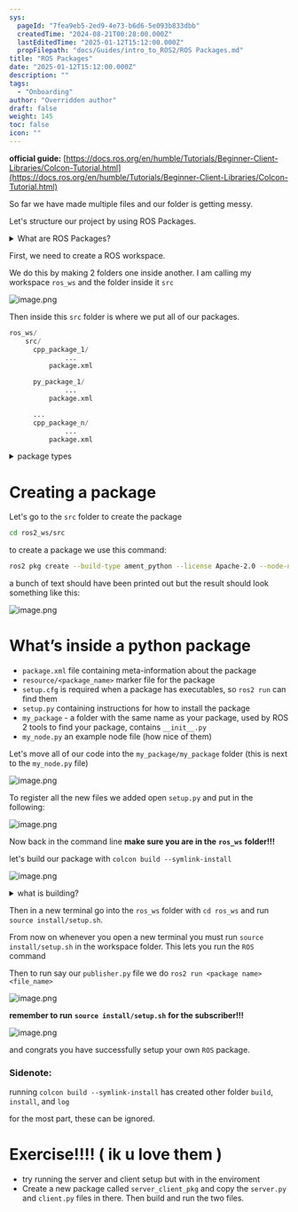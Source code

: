 ```yaml
---
sys:
  pageId: "7fea9eb5-2ed9-4e73-b6d6-5e093b833dbb"
  createdTime: "2024-08-21T00:28:00.000Z"
  lastEditedTime: "2025-01-12T15:12:00.000Z"
  propFilepath: "docs/Guides/intro_to_ROS2/ROS Packages.md"
title: "ROS Packages"
date: "2025-01-12T15:12:00.000Z"
description: ""
tags:
  - "Onboarding"
author: "Overridden author"
draft: false
weight: 145
toc: false
icon: ""
---
```


**official guide:** [https://docs.ros.org/en/humble/Tutorials/Beginner-Client-Libraries/Colcon-Tutorial.html](https://docs.ros.org/en/humble/Tutorials/Beginner-Client-Libraries/Colcon-Tutorial.html)

So far we have made multiple files and our folder is getting messy.

Let's structure our project by using ROS Packages.

<details>

<summary>What are ROS Packages?</summary>

ROS Packages are, as the name implies, packages of code that are highly sharable between ROS developers.

They consist of a folder, `package.xml` file, and source code

```python
      cpp_package_1/
		      ... imagine much code files here ..
          package.xml
```

</details>

First, we need to create a ROS workspace.

We do this by making 2 folders one inside another. I am calling my workspace `ros_ws` and the folder inside it `src`

![image.png](https://prod-files-secure.s3.us-west-2.amazonaws.com/d518164a-d88e-44d1-a4ee-3adb3bd8bce0/70706947-fd18-4537-a67b-e12946812d31/image.png?X-Amz-Algorithm=AWS4-HMAC-SHA256&X-Amz-Content-Sha256=UNSIGNED-PAYLOAD&X-Amz-Credential=ASIAZI2LB466XCFZYEZA%2F20250407%2Fus-west-2%2Fs3%2Faws4_request&X-Amz-Date=20250407T041044Z&X-Amz-Expires=3600&X-Amz-Security-Token=IQoJb3JpZ2luX2VjENz%2F%2F%2F%2F%2F%2F%2F%2F%2F%2FwEaCXVzLXdlc3QtMiJGMEQCIF%2F7OBVBGZyYMzjrxEh8eRgNLGMrK9CsVCHEnqubPClDAiA4Sm8VSQBriSQFJnHlxPVRk5cJhVl0iYp9KJz8ML32byr%2FAwhVEAAaDDYzNzQyMzE4MzgwNSIM3rSAxRkD1AocnC%2FWKtwDVo6u73qhclfpRtPbGKQtTom%2FK%2Bbr8Sjp%2FsTpr9VL14jsMLPQyQ5mJiO7H2TxFspu9%2Bc3u3QKyrKOULC7TiX%2Br6Kyve1NrnFq2kfl7gHuKd%2FowhDAQtNDJoWY1oexbY3z09fQAsQPnKz1XA5labrLLiCRbtLpG74PlmGLxdGLrk5AE2gAVatah%2BenrnU5UaueFVOsgApCJvGkvqRMiBxwTS957wQzYf0GzKTqQyFUJBFY09Ef%2Bs%2FsEq191B3p%2BfByN3%2FlraIuoOn0%2BN2xJgDW30BjdXIdXULMSgPDXhJSPz4hmvD1ZUqZkimY%2F9ikt1EZZCEMmW%2BKnH6f9ezJ8%2BkahHnvlUFs7WIoOPDX8U94yZhpEMIi5JsspAn2eaEvnwBJtfTp2pdF745vVcSDmIwk3vmMebyttsxIsGhSCBRYgAsXbBjBzH0%2F87CmgMpoxaV3P%2FlJqjrwP1uvFuQZYavC3D3AI5YV0vshZD7rL2G%2BPDNseLvRI5450CnBTcT0qV%2FbRX6hoi9ivZMSDQuVNpLvOs5sYMjuROMKv81yzMPUFDb%2Fl6EGyfbyd3OL%2FEJoXqVIkpbLSbVgallOt%2FNuHFgwb2hxC33S9DNGGF6O%2F5%2FmFXrpTQj%2BW%2BahpVdajvkwvJ%2FNvwY6pgFAq2lvnOXTYreI6YaY%2F%2B8aq6uXyAJyVQdWrJ6%2FN6faHaDfrIjY8h5SMJ1Zq0KyNvnC0nI3e29N8wbx8lTtZ3%2FZoUMxQ1HZbr%2FF7iUeLASYBNhQq3jq4xJNiL8F%2FNAd%2FnTgpIpJCLiH2JTLvMZHHatLtcSw4YnFOmxmFC2rdEaWHuyAqd50wmOKCdupJffHp3NNOZi8rAEYykNpwoiFfeBtEZJMEeEy&X-Amz-Signature=e476cbd52d1cf56cad61ca92153133f981e44a85685730d61b32f3da1f923086&X-Amz-SignedHeaders=host&x-id=GetObject)

Then inside this `src` folder is where we put all of our packages.

```python
ros_ws/
    src/
      cpp_package_1/
		      ...
          package.xml

      py_package_1/
		      ...
          package.xml

      ...
      cpp_package_n/
		      ...
          package.xml

```

<details>

<summary>package types</summary>

packages can be either `C++` or python.

the intern file structure is different for each but for this guide we will stick to creating python packages

</details>

# Creating a package

Let's go to the `src` folder to create the package

```bash
cd ros2_ws/src
```

to create a package we use this command:

```bash
ros2 pkg create --build-type ament_python --license Apache-2.0 --node-name my_node my_package
```

a bunch of text should have been printed out but the result should look something like this:

![image.png](https://prod-files-secure.s3.us-west-2.amazonaws.com/d518164a-d88e-44d1-a4ee-3adb3bd8bce0/e6cf1e3f-8512-4a3e-b131-079f800bf3e8/image.png?X-Amz-Algorithm=AWS4-HMAC-SHA256&X-Amz-Content-Sha256=UNSIGNED-PAYLOAD&X-Amz-Credential=ASIAZI2LB466XCFZYEZA%2F20250407%2Fus-west-2%2Fs3%2Faws4_request&X-Amz-Date=20250407T041044Z&X-Amz-Expires=3600&X-Amz-Security-Token=IQoJb3JpZ2luX2VjENz%2F%2F%2F%2F%2F%2F%2F%2F%2F%2FwEaCXVzLXdlc3QtMiJGMEQCIF%2F7OBVBGZyYMzjrxEh8eRgNLGMrK9CsVCHEnqubPClDAiA4Sm8VSQBriSQFJnHlxPVRk5cJhVl0iYp9KJz8ML32byr%2FAwhVEAAaDDYzNzQyMzE4MzgwNSIM3rSAxRkD1AocnC%2FWKtwDVo6u73qhclfpRtPbGKQtTom%2FK%2Bbr8Sjp%2FsTpr9VL14jsMLPQyQ5mJiO7H2TxFspu9%2Bc3u3QKyrKOULC7TiX%2Br6Kyve1NrnFq2kfl7gHuKd%2FowhDAQtNDJoWY1oexbY3z09fQAsQPnKz1XA5labrLLiCRbtLpG74PlmGLxdGLrk5AE2gAVatah%2BenrnU5UaueFVOsgApCJvGkvqRMiBxwTS957wQzYf0GzKTqQyFUJBFY09Ef%2Bs%2FsEq191B3p%2BfByN3%2FlraIuoOn0%2BN2xJgDW30BjdXIdXULMSgPDXhJSPz4hmvD1ZUqZkimY%2F9ikt1EZZCEMmW%2BKnH6f9ezJ8%2BkahHnvlUFs7WIoOPDX8U94yZhpEMIi5JsspAn2eaEvnwBJtfTp2pdF745vVcSDmIwk3vmMebyttsxIsGhSCBRYgAsXbBjBzH0%2F87CmgMpoxaV3P%2FlJqjrwP1uvFuQZYavC3D3AI5YV0vshZD7rL2G%2BPDNseLvRI5450CnBTcT0qV%2FbRX6hoi9ivZMSDQuVNpLvOs5sYMjuROMKv81yzMPUFDb%2Fl6EGyfbyd3OL%2FEJoXqVIkpbLSbVgallOt%2FNuHFgwb2hxC33S9DNGGF6O%2F5%2FmFXrpTQj%2BW%2BahpVdajvkwvJ%2FNvwY6pgFAq2lvnOXTYreI6YaY%2F%2B8aq6uXyAJyVQdWrJ6%2FN6faHaDfrIjY8h5SMJ1Zq0KyNvnC0nI3e29N8wbx8lTtZ3%2FZoUMxQ1HZbr%2FF7iUeLASYBNhQq3jq4xJNiL8F%2FNAd%2FnTgpIpJCLiH2JTLvMZHHatLtcSw4YnFOmxmFC2rdEaWHuyAqd50wmOKCdupJffHp3NNOZi8rAEYykNpwoiFfeBtEZJMEeEy&X-Amz-Signature=7bd8c9a1c0a3d1cf7e2fb77260a0ba5a234404f5fd0c1cf6ff7efb83a212abd8&X-Amz-SignedHeaders=host&x-id=GetObject)

# What’s inside a python package

- `package.xml` file containing meta-information about the package
- `resource/<package_name>` marker file for the package
- `setup.cfg` is required when a package has executables, so `ros2 run` can find them
- `setup.py` containing instructions for how to install the package
- `my_package` - a folder with the same name as your package, used by ROS 2 tools to find your package, contains `__init__.py`
- `my_node.py` an example node file (how nice of them)

Let's move all of our code into the `my_package/my_package` folder (this is next to the `my_node.py` file)

![image.png](https://prod-files-secure.s3.us-west-2.amazonaws.com/d518164a-d88e-44d1-a4ee-3adb3bd8bce0/9ce58f11-0da9-4d3e-b86d-506a9685d378/image.png?X-Amz-Algorithm=AWS4-HMAC-SHA256&X-Amz-Content-Sha256=UNSIGNED-PAYLOAD&X-Amz-Credential=ASIAZI2LB466XCFZYEZA%2F20250407%2Fus-west-2%2Fs3%2Faws4_request&X-Amz-Date=20250407T041044Z&X-Amz-Expires=3600&X-Amz-Security-Token=IQoJb3JpZ2luX2VjENz%2F%2F%2F%2F%2F%2F%2F%2F%2F%2FwEaCXVzLXdlc3QtMiJGMEQCIF%2F7OBVBGZyYMzjrxEh8eRgNLGMrK9CsVCHEnqubPClDAiA4Sm8VSQBriSQFJnHlxPVRk5cJhVl0iYp9KJz8ML32byr%2FAwhVEAAaDDYzNzQyMzE4MzgwNSIM3rSAxRkD1AocnC%2FWKtwDVo6u73qhclfpRtPbGKQtTom%2FK%2Bbr8Sjp%2FsTpr9VL14jsMLPQyQ5mJiO7H2TxFspu9%2Bc3u3QKyrKOULC7TiX%2Br6Kyve1NrnFq2kfl7gHuKd%2FowhDAQtNDJoWY1oexbY3z09fQAsQPnKz1XA5labrLLiCRbtLpG74PlmGLxdGLrk5AE2gAVatah%2BenrnU5UaueFVOsgApCJvGkvqRMiBxwTS957wQzYf0GzKTqQyFUJBFY09Ef%2Bs%2FsEq191B3p%2BfByN3%2FlraIuoOn0%2BN2xJgDW30BjdXIdXULMSgPDXhJSPz4hmvD1ZUqZkimY%2F9ikt1EZZCEMmW%2BKnH6f9ezJ8%2BkahHnvlUFs7WIoOPDX8U94yZhpEMIi5JsspAn2eaEvnwBJtfTp2pdF745vVcSDmIwk3vmMebyttsxIsGhSCBRYgAsXbBjBzH0%2F87CmgMpoxaV3P%2FlJqjrwP1uvFuQZYavC3D3AI5YV0vshZD7rL2G%2BPDNseLvRI5450CnBTcT0qV%2FbRX6hoi9ivZMSDQuVNpLvOs5sYMjuROMKv81yzMPUFDb%2Fl6EGyfbyd3OL%2FEJoXqVIkpbLSbVgallOt%2FNuHFgwb2hxC33S9DNGGF6O%2F5%2FmFXrpTQj%2BW%2BahpVdajvkwvJ%2FNvwY6pgFAq2lvnOXTYreI6YaY%2F%2B8aq6uXyAJyVQdWrJ6%2FN6faHaDfrIjY8h5SMJ1Zq0KyNvnC0nI3e29N8wbx8lTtZ3%2FZoUMxQ1HZbr%2FF7iUeLASYBNhQq3jq4xJNiL8F%2FNAd%2FnTgpIpJCLiH2JTLvMZHHatLtcSw4YnFOmxmFC2rdEaWHuyAqd50wmOKCdupJffHp3NNOZi8rAEYykNpwoiFfeBtEZJMEeEy&X-Amz-Signature=dcef3fc5ae22c7932512992714d301133c78f9d0430da7b7048ad9ecd7a438d7&X-Amz-SignedHeaders=host&x-id=GetObject)

To register all the new files we added open `setup.py` and put in the following:

![image.png](https://prod-files-secure.s3.us-west-2.amazonaws.com/d518164a-d88e-44d1-a4ee-3adb3bd8bce0/1cd7c262-4cae-4496-9d75-c178537d24a2/image.png?X-Amz-Algorithm=AWS4-HMAC-SHA256&X-Amz-Content-Sha256=UNSIGNED-PAYLOAD&X-Amz-Credential=ASIAZI2LB466XCFZYEZA%2F20250407%2Fus-west-2%2Fs3%2Faws4_request&X-Amz-Date=20250407T041044Z&X-Amz-Expires=3600&X-Amz-Security-Token=IQoJb3JpZ2luX2VjENz%2F%2F%2F%2F%2F%2F%2F%2F%2F%2FwEaCXVzLXdlc3QtMiJGMEQCIF%2F7OBVBGZyYMzjrxEh8eRgNLGMrK9CsVCHEnqubPClDAiA4Sm8VSQBriSQFJnHlxPVRk5cJhVl0iYp9KJz8ML32byr%2FAwhVEAAaDDYzNzQyMzE4MzgwNSIM3rSAxRkD1AocnC%2FWKtwDVo6u73qhclfpRtPbGKQtTom%2FK%2Bbr8Sjp%2FsTpr9VL14jsMLPQyQ5mJiO7H2TxFspu9%2Bc3u3QKyrKOULC7TiX%2Br6Kyve1NrnFq2kfl7gHuKd%2FowhDAQtNDJoWY1oexbY3z09fQAsQPnKz1XA5labrLLiCRbtLpG74PlmGLxdGLrk5AE2gAVatah%2BenrnU5UaueFVOsgApCJvGkvqRMiBxwTS957wQzYf0GzKTqQyFUJBFY09Ef%2Bs%2FsEq191B3p%2BfByN3%2FlraIuoOn0%2BN2xJgDW30BjdXIdXULMSgPDXhJSPz4hmvD1ZUqZkimY%2F9ikt1EZZCEMmW%2BKnH6f9ezJ8%2BkahHnvlUFs7WIoOPDX8U94yZhpEMIi5JsspAn2eaEvnwBJtfTp2pdF745vVcSDmIwk3vmMebyttsxIsGhSCBRYgAsXbBjBzH0%2F87CmgMpoxaV3P%2FlJqjrwP1uvFuQZYavC3D3AI5YV0vshZD7rL2G%2BPDNseLvRI5450CnBTcT0qV%2FbRX6hoi9ivZMSDQuVNpLvOs5sYMjuROMKv81yzMPUFDb%2Fl6EGyfbyd3OL%2FEJoXqVIkpbLSbVgallOt%2FNuHFgwb2hxC33S9DNGGF6O%2F5%2FmFXrpTQj%2BW%2BahpVdajvkwvJ%2FNvwY6pgFAq2lvnOXTYreI6YaY%2F%2B8aq6uXyAJyVQdWrJ6%2FN6faHaDfrIjY8h5SMJ1Zq0KyNvnC0nI3e29N8wbx8lTtZ3%2FZoUMxQ1HZbr%2FF7iUeLASYBNhQq3jq4xJNiL8F%2FNAd%2FnTgpIpJCLiH2JTLvMZHHatLtcSw4YnFOmxmFC2rdEaWHuyAqd50wmOKCdupJffHp3NNOZi8rAEYykNpwoiFfeBtEZJMEeEy&X-Amz-Signature=43c8122c94fe146e800d8860337f06771779c16038ca398124e53dca665fea10&X-Amz-SignedHeaders=host&x-id=GetObject)

Now back in the command line **make sure you are in the** **`ros_ws`** **folder!!!**

let's build our package with `colcon build --symlink-install`

![image.png](https://prod-files-secure.s3.us-west-2.amazonaws.com/d518164a-d88e-44d1-a4ee-3adb3bd8bce0/2f2a0d27-b173-48fd-b189-5f5c0ce65619/image.png?X-Amz-Algorithm=AWS4-HMAC-SHA256&X-Amz-Content-Sha256=UNSIGNED-PAYLOAD&X-Amz-Credential=ASIAZI2LB466XCFZYEZA%2F20250407%2Fus-west-2%2Fs3%2Faws4_request&X-Amz-Date=20250407T041044Z&X-Amz-Expires=3600&X-Amz-Security-Token=IQoJb3JpZ2luX2VjENz%2F%2F%2F%2F%2F%2F%2F%2F%2F%2FwEaCXVzLXdlc3QtMiJGMEQCIF%2F7OBVBGZyYMzjrxEh8eRgNLGMrK9CsVCHEnqubPClDAiA4Sm8VSQBriSQFJnHlxPVRk5cJhVl0iYp9KJz8ML32byr%2FAwhVEAAaDDYzNzQyMzE4MzgwNSIM3rSAxRkD1AocnC%2FWKtwDVo6u73qhclfpRtPbGKQtTom%2FK%2Bbr8Sjp%2FsTpr9VL14jsMLPQyQ5mJiO7H2TxFspu9%2Bc3u3QKyrKOULC7TiX%2Br6Kyve1NrnFq2kfl7gHuKd%2FowhDAQtNDJoWY1oexbY3z09fQAsQPnKz1XA5labrLLiCRbtLpG74PlmGLxdGLrk5AE2gAVatah%2BenrnU5UaueFVOsgApCJvGkvqRMiBxwTS957wQzYf0GzKTqQyFUJBFY09Ef%2Bs%2FsEq191B3p%2BfByN3%2FlraIuoOn0%2BN2xJgDW30BjdXIdXULMSgPDXhJSPz4hmvD1ZUqZkimY%2F9ikt1EZZCEMmW%2BKnH6f9ezJ8%2BkahHnvlUFs7WIoOPDX8U94yZhpEMIi5JsspAn2eaEvnwBJtfTp2pdF745vVcSDmIwk3vmMebyttsxIsGhSCBRYgAsXbBjBzH0%2F87CmgMpoxaV3P%2FlJqjrwP1uvFuQZYavC3D3AI5YV0vshZD7rL2G%2BPDNseLvRI5450CnBTcT0qV%2FbRX6hoi9ivZMSDQuVNpLvOs5sYMjuROMKv81yzMPUFDb%2Fl6EGyfbyd3OL%2FEJoXqVIkpbLSbVgallOt%2FNuHFgwb2hxC33S9DNGGF6O%2F5%2FmFXrpTQj%2BW%2BahpVdajvkwvJ%2FNvwY6pgFAq2lvnOXTYreI6YaY%2F%2B8aq6uXyAJyVQdWrJ6%2FN6faHaDfrIjY8h5SMJ1Zq0KyNvnC0nI3e29N8wbx8lTtZ3%2FZoUMxQ1HZbr%2FF7iUeLASYBNhQq3jq4xJNiL8F%2FNAd%2FnTgpIpJCLiH2JTLvMZHHatLtcSw4YnFOmxmFC2rdEaWHuyAqd50wmOKCdupJffHp3NNOZi8rAEYykNpwoiFfeBtEZJMEeEy&X-Amz-Signature=5703e0c90ed381c3b1d66d42698d86f99cc77cf17cff7279d1c1cd7d603410c0&X-Amz-SignedHeaders=host&x-id=GetObject)

<details>

<summary>what is building?</summary>

if you are a CS major at Rose-Hulman you will learn the answer to this in CSSE132

but TLDR; is it combines all the code files into one program that can be run easily 

</details>

Then in a new terminal go into the `ros_ws` folder with `cd ros_ws` and run `source install/setup.sh`. 

From now on whenever you open a new terminal you must run `source install/setup.sh` in the workspace folder. This lets you run the `ROS` command

Then to run say our `publisher.py` file we do `ros2 run <package name> <file_name>`

![image.png](https://prod-files-secure.s3.us-west-2.amazonaws.com/d518164a-d88e-44d1-a4ee-3adb3bd8bce0/4f4b1219-3a44-4632-aa0a-ce3471699f59/image.png?X-Amz-Algorithm=AWS4-HMAC-SHA256&X-Amz-Content-Sha256=UNSIGNED-PAYLOAD&X-Amz-Credential=ASIAZI2LB466XCFZYEZA%2F20250407%2Fus-west-2%2Fs3%2Faws4_request&X-Amz-Date=20250407T041045Z&X-Amz-Expires=3600&X-Amz-Security-Token=IQoJb3JpZ2luX2VjENz%2F%2F%2F%2F%2F%2F%2F%2F%2F%2FwEaCXVzLXdlc3QtMiJGMEQCIF%2F7OBVBGZyYMzjrxEh8eRgNLGMrK9CsVCHEnqubPClDAiA4Sm8VSQBriSQFJnHlxPVRk5cJhVl0iYp9KJz8ML32byr%2FAwhVEAAaDDYzNzQyMzE4MzgwNSIM3rSAxRkD1AocnC%2FWKtwDVo6u73qhclfpRtPbGKQtTom%2FK%2Bbr8Sjp%2FsTpr9VL14jsMLPQyQ5mJiO7H2TxFspu9%2Bc3u3QKyrKOULC7TiX%2Br6Kyve1NrnFq2kfl7gHuKd%2FowhDAQtNDJoWY1oexbY3z09fQAsQPnKz1XA5labrLLiCRbtLpG74PlmGLxdGLrk5AE2gAVatah%2BenrnU5UaueFVOsgApCJvGkvqRMiBxwTS957wQzYf0GzKTqQyFUJBFY09Ef%2Bs%2FsEq191B3p%2BfByN3%2FlraIuoOn0%2BN2xJgDW30BjdXIdXULMSgPDXhJSPz4hmvD1ZUqZkimY%2F9ikt1EZZCEMmW%2BKnH6f9ezJ8%2BkahHnvlUFs7WIoOPDX8U94yZhpEMIi5JsspAn2eaEvnwBJtfTp2pdF745vVcSDmIwk3vmMebyttsxIsGhSCBRYgAsXbBjBzH0%2F87CmgMpoxaV3P%2FlJqjrwP1uvFuQZYavC3D3AI5YV0vshZD7rL2G%2BPDNseLvRI5450CnBTcT0qV%2FbRX6hoi9ivZMSDQuVNpLvOs5sYMjuROMKv81yzMPUFDb%2Fl6EGyfbyd3OL%2FEJoXqVIkpbLSbVgallOt%2FNuHFgwb2hxC33S9DNGGF6O%2F5%2FmFXrpTQj%2BW%2BahpVdajvkwvJ%2FNvwY6pgFAq2lvnOXTYreI6YaY%2F%2B8aq6uXyAJyVQdWrJ6%2FN6faHaDfrIjY8h5SMJ1Zq0KyNvnC0nI3e29N8wbx8lTtZ3%2FZoUMxQ1HZbr%2FF7iUeLASYBNhQq3jq4xJNiL8F%2FNAd%2FnTgpIpJCLiH2JTLvMZHHatLtcSw4YnFOmxmFC2rdEaWHuyAqd50wmOKCdupJffHp3NNOZi8rAEYykNpwoiFfeBtEZJMEeEy&X-Amz-Signature=e75b2ba4026a076cfa3da5a0dced10e04e4536d0ad3f6103c0c4acd4fe5244c3&X-Amz-SignedHeaders=host&x-id=GetObject)

**remember to run** **`source install/setup.sh`** **for the subscriber!!!**

![image.png](https://prod-files-secure.s3.us-west-2.amazonaws.com/d518164a-d88e-44d1-a4ee-3adb3bd8bce0/02121119-dad4-49ec-8356-c956108b4243/image.png?X-Amz-Algorithm=AWS4-HMAC-SHA256&X-Amz-Content-Sha256=UNSIGNED-PAYLOAD&X-Amz-Credential=ASIAZI2LB466XCFZYEZA%2F20250407%2Fus-west-2%2Fs3%2Faws4_request&X-Amz-Date=20250407T041045Z&X-Amz-Expires=3600&X-Amz-Security-Token=IQoJb3JpZ2luX2VjENz%2F%2F%2F%2F%2F%2F%2F%2F%2F%2FwEaCXVzLXdlc3QtMiJGMEQCIF%2F7OBVBGZyYMzjrxEh8eRgNLGMrK9CsVCHEnqubPClDAiA4Sm8VSQBriSQFJnHlxPVRk5cJhVl0iYp9KJz8ML32byr%2FAwhVEAAaDDYzNzQyMzE4MzgwNSIM3rSAxRkD1AocnC%2FWKtwDVo6u73qhclfpRtPbGKQtTom%2FK%2Bbr8Sjp%2FsTpr9VL14jsMLPQyQ5mJiO7H2TxFspu9%2Bc3u3QKyrKOULC7TiX%2Br6Kyve1NrnFq2kfl7gHuKd%2FowhDAQtNDJoWY1oexbY3z09fQAsQPnKz1XA5labrLLiCRbtLpG74PlmGLxdGLrk5AE2gAVatah%2BenrnU5UaueFVOsgApCJvGkvqRMiBxwTS957wQzYf0GzKTqQyFUJBFY09Ef%2Bs%2FsEq191B3p%2BfByN3%2FlraIuoOn0%2BN2xJgDW30BjdXIdXULMSgPDXhJSPz4hmvD1ZUqZkimY%2F9ikt1EZZCEMmW%2BKnH6f9ezJ8%2BkahHnvlUFs7WIoOPDX8U94yZhpEMIi5JsspAn2eaEvnwBJtfTp2pdF745vVcSDmIwk3vmMebyttsxIsGhSCBRYgAsXbBjBzH0%2F87CmgMpoxaV3P%2FlJqjrwP1uvFuQZYavC3D3AI5YV0vshZD7rL2G%2BPDNseLvRI5450CnBTcT0qV%2FbRX6hoi9ivZMSDQuVNpLvOs5sYMjuROMKv81yzMPUFDb%2Fl6EGyfbyd3OL%2FEJoXqVIkpbLSbVgallOt%2FNuHFgwb2hxC33S9DNGGF6O%2F5%2FmFXrpTQj%2BW%2BahpVdajvkwvJ%2FNvwY6pgFAq2lvnOXTYreI6YaY%2F%2B8aq6uXyAJyVQdWrJ6%2FN6faHaDfrIjY8h5SMJ1Zq0KyNvnC0nI3e29N8wbx8lTtZ3%2FZoUMxQ1HZbr%2FF7iUeLASYBNhQq3jq4xJNiL8F%2FNAd%2FnTgpIpJCLiH2JTLvMZHHatLtcSw4YnFOmxmFC2rdEaWHuyAqd50wmOKCdupJffHp3NNOZi8rAEYykNpwoiFfeBtEZJMEeEy&X-Amz-Signature=3511ffdfdac7cd1f6fcbbc1a9bb96b1af07edb7fdf6d1da146bbdfa5cab5f828&X-Amz-SignedHeaders=host&x-id=GetObject)

and congrats you have successfully setup your own `ROS` package.

### Sidenote:

running `colcon build --symlink-install` has created other folder `build`, `install`, and `log`

for the most part, these can be ignored.

# Exercise!!!! ( ik u love them )

- try running the server and client setup but with in the enviroment
- Create a new package called `server_client_pkg` and copy the `server.py` and `client.py` files in there. Then build and run the two files.

